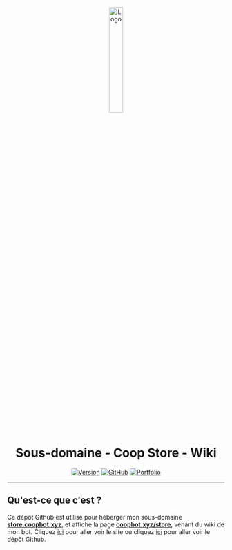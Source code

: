 <div align="center">
  <a href="https://store.coopbot.xyz"><img src="https://coopbot.xyz/images/coopbot.png" alt="Logo" width="25%" height="auto"></a>

# Sous-domaine - Coop Store - Wiki
  [![Version](https://img.shields.io/badge/Version%20:-v1.0-6479ee?labelColor=23272A)](https://store.coopbot.xyz)
  [![GitHub](https://img.shields.io/badge/20syldev-333333?logo=Github&logoColor=white)](https://github.com/20syldev)
  [![Portfolio](https://img.shields.io/badge//doc&#8722;coopbot-3857ab)](https://github.com/20syldev/doc-coopbot)
</div>

---

## Qu'est-ce que c'est ?
Ce dépôt Github est utilisé pour héberger mon sous-domaine **[store.coopbot.xyz](https://store.coopbot.xyz)**, et affiche la page **[coopbot.xyz/store](https://coopbot.xyz/store)**, venant du wiki de mon bot.
Cliquez [ici](https://coopbot.xyz) pour aller voir le site ou cliquez [ici](https://github.com/20syldev/doc-coopbot) pour aller voir le dépôt Github.
